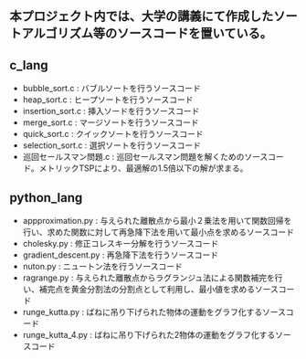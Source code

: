## 本プロジェクト内では、大学の講義にて作成したソートアルゴリズム等のソースコードを置いている。

## c_lang
- bubble_sort.c : バブルソートを行うソースコード
- heap_sort.c : ヒープソートを行うソースコード
- insertion_sort.c : 挿入ソードを行うソースコード
- merge_sort.c : マージソートを行うソースコード
- quick_sort.c : クイックソートを行うソースコード
- selection_sort.c : 選択ソートを行うソースコード
- 巡回セールスマン問題.c : 巡回セールスマン問題を解くためのソースコード。メトリックTSPにより、最適解の1.5倍以下の解が求まる。

## python_lang
- appproximation.py : 与えられた離散点から最小２乗法を用いて関数回帰を行い、求めた関数に対して再急降下法を用いて最小点を求めるソースコード
- cholesky.py : 修正コレスキー分解を行うソースコード
- gradient_descent.py : 再急降下法を行うソースコード
- nuton.py : ニュートン法を行うソースコード
- ragrange.py : 与えられた離散点からラグランジュ法による関数補完を行い、補完点を黄金分割法の分割点として利用し、最小値を求めるソースコード
- runge_kutta.py : ばねに吊り下げられた物体の運動をグラフ化するソースコード
- runge_kutta_4.py : ばねに吊り下げられた2物体の運動をグラフ化するソースコード
